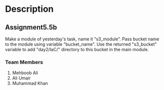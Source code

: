 # Description

## Assignment5.5b

Make a module of yesterday's task, name it "s3_module". Pass bucket name to the module using variable "bucket_name". Use the returned "s3_bucket" variable to add "day2/IaC/" directory to this bucket in the main module.



### Team Members
1. Mehboob Ali
2. Ali Umair 
3. Muhammad Khan 
